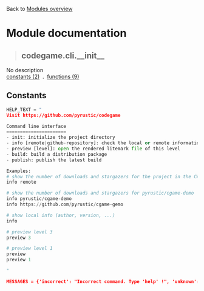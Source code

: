 Back to [Modules overview](https://github.com/pyrustic/codegame/blob/master/docs/modules/README.md)
  
# Module documentation
>## codegame.cli.\_\_init\_\_
No description
<br>
[constants (2)](https://github.com/pyrustic/codegame/blob/master/docs/modules/content/codegame.cli.__init__/constants.md) &nbsp;.&nbsp; [functions (9)](https://github.com/pyrustic/codegame/blob/master/docs/modules/content/codegame.cli.__init__/functions.md)


## Constants
```python
HELP_TEXT = "
Visit https://github.com/pyrustic/codegame

Command line interface
======================
- init: initialize the project directory
- info [remote|github-repository]: check the local or remote information
- preview [level]: open the rendered litemark file of this level
- build: build a distribution package
- publish: publish the latest build

Examples:
# show the number of downloads and stargazers for the project in the CWD
info remote

# show the number of downloads and stargazers for pyrustic/cgame-demo
info pyrustic/cgame-demo
info https://github.com/pyrustic/cgame-gemo

# show local info (author, version, ...)
info

# preview level 3
preview 3

# preview level 1
preview
preview 1

"

MESSAGES = {'incorrect': "Incorrect command. Type 'help' !", 'unknown': "Unknown command. Type 'help' !", 'uninitialized': "Uninitialized codegame project. Type 'init' !"}

```

